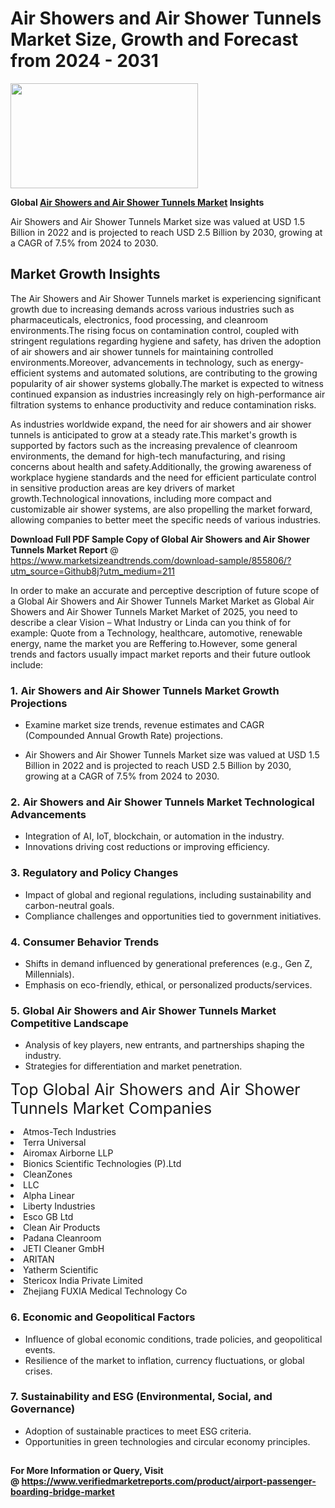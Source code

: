 <H1>Air Showers and Air Shower Tunnels Market Size, Growth and Forecast from 2024 - 2031</H1><img class="aligncenter size-medium wp-image-584254" src="https://thirdeyenews.in/wp-content/uploads/2024/09/Global-Market-Research-300x168.jpeg" alt="" width="300" height="168" /><p><strong>Global&nbsp;<a href="https://www.marketsizeandtrends.com/download-sample/855806/?utm_source=Github8j?utm_medium=211">Air Showers and Air Shower Tunnels Market</a> Insights</strong></p><p>Air Showers and Air Shower Tunnels Market size was valued at USD 1.5 Billion in 2022 and is projected to reach USD 2.5 Billion by 2030, growing at a CAGR of 7.5% from 2024 to 2030.</p><p><h2>Market Growth Insights</h2> <p>The Air Showers and Air Shower Tunnels market is experiencing significant growth due to increasing demands across various industries such as pharmaceuticals, electronics, food processing, and cleanroom environments.The rising focus on contamination control, coupled with stringent regulations regarding hygiene and safety, has driven the adoption of air showers and air shower tunnels for maintaining controlled environments.Moreover, advancements in technology, such as energy-efficient systems and automated solutions, are contributing to the growing popularity of air shower systems globally.The market is expected to witness continued expansion as industries increasingly rely on high-performance air filtration systems to enhance productivity and reduce contamination risks.</p> <p>As industries worldwide expand, the need for air showers and air shower tunnels is anticipated to grow at a steady rate.This market's growth is supported by factors such as the increasing prevalence of cleanroom environments, the demand for high-tech manufacturing, and rising concerns about health and safety.Additionally, the growing awareness of workplace hygiene standards and the need for efficient particulate control in sensitive production areas are key drivers of market growth.Technological innovations, including more compact and customizable air shower systems, are also propelling the market forward, allowing companies to better meet the specific needs of various industries.</p> <p><span class=""><strong>Download Full PDF Sample Copy of Global Air Showers and Air Shower Tunnels Market Report</strong> @ <a href="https://www.marketsizeandtrends.com/download-sample/855806/?utm_source=Github8j?utm_medium=211" target="_blank">https://www.marketsizeandtrends.com/download-sample/855806/?utm_source=Github8j?utm_medium=211</a></span></p><p>In order to make an accurate and perceptive description of future scope of a Global&nbsp;Air Showers and Air Shower Tunnels Market Market as Global&nbsp;Air Showers and Air Shower Tunnels Market Market of 2025, you need to describe a clear Vision &ndash; What Industry or Linda can you think of for example: Quote from a Technology, healthcare, automotive, renewable energy, name the market you are Reffering to.However, some general trends and factors usually impact market reports and their future outlook include:</p><h3>1.&nbsp;<strong>Air Showers and Air Shower Tunnels Market Growth Projections</strong></h3><ul><li>Examine market size trends, revenue estimates and CAGR (Compounded Annual Growth Rate) projections.</li><li><p>Air Showers and Air Shower Tunnels Market size was valued at USD 1.5 Billion in 2022 and is projected to reach USD 2.5 Billion by 2030, growing at a CAGR of 7.5% from 2024 to 2030.</p></li></ul><h3>2.&nbsp;<strong>Air Showers and Air Shower Tunnels Market Technological Advancements</strong></h3><ul><li>Integration of AI, IoT, blockchain, or automation in the industry.</li><li>Innovations driving cost reductions or improving efficiency.</li></ul><h3>3.&nbsp;<strong>Regulatory and Policy Changes</strong></h3><ul><li>Impact of global and regional regulations, including sustainability and carbon-neutral goals.</li><li>Compliance challenges and opportunities tied to government initiatives.</li></ul><h3>4.&nbsp;<strong>Consumer Behavior Trends</strong></h3><ul><li>Shifts in demand influenced by generational preferences (e.g., Gen Z, Millennials).</li><li>Emphasis on eco-friendly, ethical, or personalized products/services.</li></ul><h3>5.&nbsp;<strong>Global Air Showers and Air Shower Tunnels Market Competitive Landscape</strong></h3><ul><li>Analysis of key players, new entrants, and partnerships shaping the industry.</li><li>Strategies for differentiation and market penetration.</li></ul><p data-pm-slice="1 1 []"><span style="color: inherit; font-family: inherit; font-size: 25px;">Top Global Air Showers and Air Shower Tunnels Market Companies</span></p><div class="" data-test-id=""><p><li>Atmos-Tech Industries</li><li> Terra Universal</li><li> Airomax Airborne LLP</li><li> Bionics Scientific Technologies (P).Ltd</li><li> CleanZones</li><li> LLC</li><li> Alpha Linear</li><li> Liberty Industries</li><li> Esco GB Ltd</li><li> Clean Air Products</li><li> Padana Cleanroom</li><li> JETI Cleaner GmbH</li><li> ARITAN</li><li> Yatherm Scientific</li><li> Stericox India Private Limited</li><li> Zhejiang FUXIA Medical Technology Co</li></p></div><h3>6.&nbsp;<strong>Economic and Geopolitical Factors</strong></h3><ul><li>Influence of global economic conditions, trade policies, and geopolitical events.</li><li>Resilience of the market to inflation, currency fluctuations, or global crises.</li></ul><h3>7.&nbsp;<strong>Sustainability and ESG (Environmental, Social, and Governance)</strong></h3><ul><li>Adoption of sustainable practices to meet ESG criteria.</li><li>Opportunities in green technologies and circular economy principles.</li></ul><h2><strong style="font-size: 14px;">For More Information or Query, Visit @&nbsp;</strong><a style="background-color: #ffffff; font-size: 14px;" href="https://www.marketsizeandtrends.com/report/air-showers-and-air-shower-tunnels-market/" target="_blank">https://www.verifiedmarketreports.com/product/airport-passenger-boarding-bridge-market</a></h2>